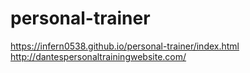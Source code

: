 # personal-trainer
https://infern0538.github.io/personal-trainer/index.html
http://dantespersonaltrainingwebsite.com/
